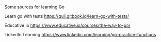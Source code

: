 Some sources for learning Go

Learn go with tests
https://quii.gitbook.io/learn-go-with-tests/

Educative.io
https://www.educative.io/courses/the-way-to-go/

LinkedIn Learning
https://www.linkedin.com/learning/go-practice-functions
